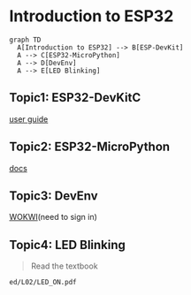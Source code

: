 # Introduction to ESP32

```mermaid
graph TD
  A[Introduction to ESP32] --> B[ESP-DevKit]
  A --> C[ESP32-MicroPython]
  A --> D[DevEnv]
  A --> E[LED Blinking]
```

## Topic1: ESP32-DevKitC
[user guide](https://docs.espressif.com/projects/esp-dev-kits/en/latest/esp32/esp32-devkitc/user_guide.html)  

## Topic2: ESP32-MicroPython
[docs](https://docs.micropython.org/en/latest/esp32/quickref.html)  

## Topic3: DevEnv
[WOKWI](https://wokwi.com/micropython)(need to sign in)  
  
## Topic4: LED Blinking

>Read the textbook  
```pdf
ed/L02/LED_ON.pdf
```